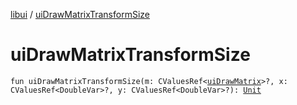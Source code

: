 [libui](index.md) / [uiDrawMatrixTransformSize](./ui-draw-matrix-transform-size.md)

# uiDrawMatrixTransformSize

`fun uiDrawMatrixTransformSize(m: CValuesRef<`[`uiDrawMatrix`](ui-draw-matrix/index.md)`>?, x: CValuesRef<DoubleVar>?, y: CValuesRef<DoubleVar>?): `[`Unit`](https://kotlinlang.org/api/latest/jvm/stdlib/kotlin/-unit/index.html)